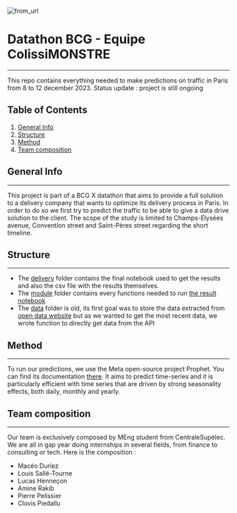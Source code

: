 ![from_url](https://web-assets.bcg.com/5c/0b/0981441c44409c5140fb87a215f0/bcgx-pressrelease-header-003.jpg)
# Datathon BCG - Equipe ColissiMONSTRE
***
This repo contains everything needed to make predictions on traffic in Paris from 8 to 12 december 2023. Status update : project is still ongoing

## Table of Contents
1. [General Info](#general-info)
2. [Structure](#structure)
3. [Method](#method)
4. [Team composition](#team-composition)

## General Info
***
This project is part of a BCG X datathon that aims to provide a full solution to a delivery company that wants to optimize its delivery process in Paris. In order to do so we first try to predict the traffic to be able to give a data drive solution to the client. The scope of the study is limited to Champs-Elysées avenue, Convention street and Saint-Pères street regarding the short timeline.

## Structure
***
* The [delivery](datathon_bcg/delivery) folder contains the final notebook used to get the results and also the csv file with the results themselves.
* The [module](datathon_bcg/module) folder contains every functions needed to run [the result notebook](datathon_bcg/delivery/final_notebook.ipynb)
* The [data](datathon_bcg/data) folder is old, its first goal was to store the data extracted from [open data website](https://opendata.paris.fr/pages/catalogue/?disjunctive.theme&disjunctive.publisher&sort=modified) but as we wanted to get the most recent data, we wrote function to directly get data from the API

## Method
***
To run our predictions, we use the Meta open-source project Prophet. You can find its documentation [there](https://facebook.github.io/prophet/docs/installation.html). It aims to predict time-series and it is particularly efficient with time series that are driven by strong seasonality effects, both daily, monthly and yearly.


## Team composition
***
Our team is exclusively composed by MEng student from CentraleSupélec. We are all in gap year doing internships in several fields, from finance to consulting or tech. Here is the composition : 
* Macéo Duriez
* Louis Sallé-Tourne
* Lucas Henneçon
* Amine Rakib
* Pierre Pelissier
* Clovis Piedallu

